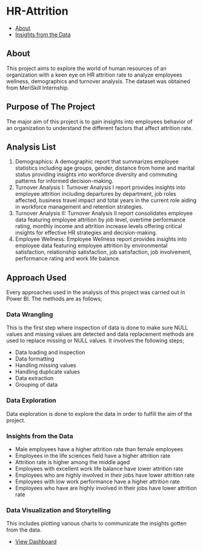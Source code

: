 # HR-Attrition

- [About](#about)
- [Insights from the Data](#insights-from-the-data)

## About
This project aims to explore the world of human resources of an organization with a keen eye on HR attrition rate to analyze employees wellness, demographics and turnover analysis. The dataset was obtained from MeriSkill Internship.

## Purpose of The Project
The major aim of this project is to gain insights into employees behavior of an organization to understand the different factors that affect attrition rate.

## Analysis List
1. Demographics: 
A demographic report that summarizes employee statistics including age groups, gender, distance from home and marital status providing insights into workforce diversity and commuting patterns for informed decision-making.
2. Turnover Analysis I:
Turnover Analysis I report provides insights into employee attrition including departures by department, job roles affected, business travel impact and total years in the current role aiding in workforce management and retention strategies.
3. Turnover Analysis II:
Turnover Analysis II report consolidates employee data featuring employee attrition by job level, overtime performance rating, monthly income and attrition increase levels offering critical insights for effective HR strategies and decision-making.
4. Employee Wellness:
Employee Wellness report provides insights into employee data featuring employee attrition by environmental satisfaction, relationship satisfaction, job satisfaction, job involvement, performance rating and work life balance.

## Approach Used
Every approaches used in the analysis of this project was carried out in Power BI. The methods are as follows;
### Data Wrangling
This is the first step where inspection of data is done to make sure NULL values and missing values are detected and data replacement methods are used to replace missing or NULL values. It involves the following steps;
- Data loading and inspection
- Data formatting
- Handling missing values
- Handling duplicate values
- Data extraction
- Grouping of data 

### Data Exploration
Data exploration is done to explore the data in order to fulfill the aim of the project.

### Insights from the Data
- Male employees have a higher attrition rate than female employees
- Employees in the life sciences field have a higher attrition rate
- Attrition rate is higher among the middle aged
- Employees with excellent work life balance have lower attrition rate
- Employees who are highly involved in their jobs have lower attrition rate
- Employees with low work performance have a higher attrition rate
- Employees who have are highly involved in their jobs have lower attrition rate

### Data Visualization and Storytelling
This includes plotting various charts to communicate the insights gotten from the data.
- [View Dashboard](https://drive.google.com/file/d/1qEdWVOj8x8dEK12hAGCWFUU0YKs6IEWZ/view?usp=sharing)
